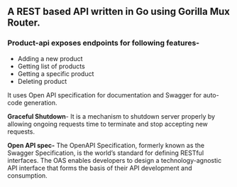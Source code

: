 ## A REST based API written in Go using Gorilla Mux Router.
### Product-api exposes endpoints for following features-
- Adding a new product
- Getting list of products
- Getting a specific product
- Deleting product

It uses Open API specification for documentation and Swagger for auto-code generation.

**Graceful Shutdown**- It is a mechanism to shutdown server properly by allowing ongoing requests time to terminate and stop accepting new requests. 

**Open API spec-** The OpenAPI Specification, formerly known as the Swagger Specification, is the world’s standard for defining RESTful interfaces.
The OAS enables developers to design a technology-agnostic API interface that forms the basis of their API development and consumption. 
